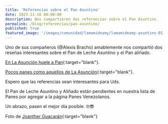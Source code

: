 ```yaml
---
title: 'Referencias sobre el Pan Asuntino'
date: 2023-11-16 00:00:00
description: Nos compartieron dos referencias sobre el Pan Asuntino.
permalink: /blog/referencias/pan-asuntino/
published: true
featured_image: '/images/comunidad/lamamideamy/lamamideamy-asuntino-01.jpg'
---
```


Uno de sus compañeros (@Alexis Bracho) amablemente nos compartió dos reseñas interesantes sobre el Pan de Leche Asuntino y el Pan aliñado.

[En La Asunción huele a Pan](https://margaritaentusmanosrevista.com/wp/en-la-asuncion-huele-a-pan/){:target="blank"}.

[Pocos panes como aquellos de La Asunción](https://www.misrevistas.com/estampas/notas/1641/pocos-panes-como-aquellos-de-la-asuncion){:target="blank"}.

Espero que las referencias sean interesantes para Uds.

El Pan de Leche Asuntino y Aliñado están pendientes en nuestra lista de Panes por agregar a la página Panes Venezolanos.

Un abrazo, pasen el mejor día posible. 🤓😎

Foto de [Joanther Guacarán](/comunidad/lamamideamy/){:target="blank"}
